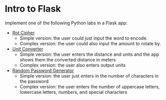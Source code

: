 
# Intro to Flask

Implement one of the following Python labs in a Flask app:

- [Rot Cipher](https://github.com/PdxCodeGuild/HB3/blob/417d2f4b61d363857a0cdafebf149b8a58e6186a/1%20Python/labs/Rot%20Cipher.md)
  - Simple version: the user could just input the word to encode.
  - Complex version: the user could also input the amount to rotate by.
- [Unit Converter](../../1%20Python/labs/01%20Unit%20Converter.md)
  - Simple version: the user enters the distance and units and the app shows them the converted distance in meters
  - Complex version: the user also enters output units
- [Random Password Generator](../../1%20Python/labs/Random%20Password%20Generator.md)
  - Simple version: the user just enters in the number of characters in the password
  - Complex version: the user enters the number of uppercase letters, lowercase letters, numbers, and special characters

